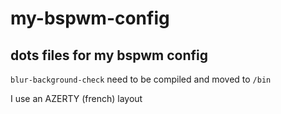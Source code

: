 # my-bspwm-config

## dots files for my bspwm config

`blur-background-check` need to be compiled and moved to `/bin`

I use an AZERTY (french) layout
